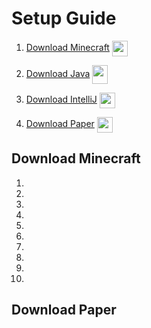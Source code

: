 # Setup Guide
1. [Download Minecraft](#download-minecraft) <img src="https://static.wikia.nocookie.net/minecraft_gamepedia/images/1/12/Grass_Block_JE2.png/revision/latest?cb=20200830142618" width="25px" align="center"/>

2. [Download Java](#download-java) <img src="https://cdn.freebiesupply.com/logos/large/2x/java-14-logo-png-transparent.png" width="25px" height="30px" align="center"/>

3. [Download IntelliJ](#download-intellij) <img src="https://upload.wikimedia.org/wikipedia/commons/thumb/9/9c/IntelliJ_IDEA_Icon.svg/768px-IntelliJ_IDEA_Icon.svg.png?20200803071016g" width="25px" align="center"/>

4. [Download Paper](#download-paper) <img src="https://cdn.worldvectorlogo.com/logos/papermc.svg" width="25px" align="center"/>


## Download Minecraft
1.
2.
3.
4.
5.
6.
7.
8.
9.
10.

## Download Paper

